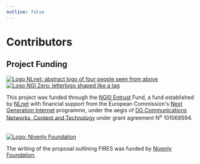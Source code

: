 ```yaml
---
outline: false
---
```


<script setup>
import { VPTeamMembers } from 'vitepress/theme'

const members = [
  {
    avatar: 'https://www.github.com/thisismissem.png',
    name: 'Emelia Smith',
    title: 'Creator',
    links: [
      { icon: 'github', link: 'https://github.com/thisismissem' },
      { icon: 'mastodon', link: 'https://hachyderm.io/@thisismissem' },
      {
        link: 'https://support.thisismissem.social',
        icon: {
          svg: '<svg xmlns="http://www.w3.org/2000/svg" viewBox="0 -960 960 960" class="sponsor-icon" fill="#e8eaed"><path d="M448.67-195.33h60v-51.34q57.33-7.66 92-38 34.66-30.33 34.66-84 0-48-27.33-81t-97.33-61Q452-533.33 427-551q-25-17.67-25-47.67Q402-628 423.17-645q21.16-17 58.83-17 30.67 0 51.33 14.5Q554-633 566.67-606.67l53.33-24q-15-35-43.5-57t-65.83-25.66V-764h-60v50.67Q400-705 371-673.67q-29 31.34-29 75 0 48.34 29.17 77.34 29.16 29 88.83 52.66 65.67 26.34 90.5 47.34 24.83 21 24.83 52.66 0 32.34-25.5 50.5Q524.33-300 486.67-300q-37 0-65.84-21.5Q392-343 380-382l-56 20q18.67 46.67 48.83 74.17 30.17 27.5 75.84 39.16v53.34ZM480-80q-82.33 0-155.33-31.5-73-31.5-127.34-85.83Q143-251.67 111.5-324.67T80-480q0-83 31.5-156t85.83-127q54.34-54 127.34-85.5T480-880q83 0 156 31.5T763-763q54 54 85.5 127T880-480q0 82.33-31.5 155.33-31.5 73-85.5 127.34Q709-143 636-111.5T480-80Zm0-66.67q139.33 0 236.33-97.33t97-236q0-139.33-97-236.33t-236.33-97q-138.67 0-236 97-97.33 97-97.33 236.33 0 138.67 97.33 236 97.33 97.33 236 97.33ZM480-480Z"/></svg>'
        },
      },
    ]
  }
]
</script>

# Contributors

<VPTeamMembers size="small" :members="members" />

## Project Funding

<a href="https://NLnet.nl" class="funder-logo" name="ack"><img src="/nlnet-logo.svg?url" alt="Logo NLnet: abstract logo of four people seen from above"></a>
<a href="https://NLnet.nl/NGI0" class="funder-logo"><img src="/NGI0Entrust_tag.svg?url" alt="Logo NGI Zero: letterlogo shaped like a tag"> </a>

This project was funded through the <a href="https://NLnet.nl/entrust">NGI0 Entrust</a> Fund, a fund established by <a href="https://nlnet.nl">NLnet</a> with financial support from the European Commission's <a href="https://ngi.eu">Next Generation Internet</a> programme, under the aegis of <a href="https://commission.europa.eu/about-european-commission/departments-and-executive-agencies/communications-networks-content-and-technology_en">DG Communications Networks, Content and Technology</a> under grant agreement N<sup>o</sup> 101069594.
<br><br><br>
<a href="https://nivenly.org" class="funder-logo"><img src="/nivenly-foundation-logo-with-text.png?url" alt="Logo: Nivenly Foundation"></a>

The writing of the proposal outlining FIRES was funded by <a href="https://nivenly.org">Nivenly Foundation</a>.
